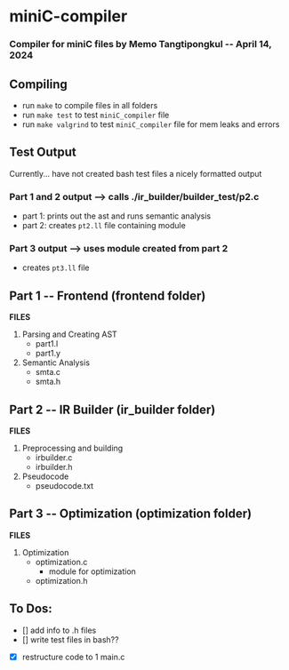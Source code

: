 # miniC-compiler
### Compiler for miniC files by Memo Tangtipongkul -- April 14, 2024

## Compiling
- run `make` to compile files in all folders
- run `make test` to test `miniC_compiler` file
- run `make valgrind` to test `miniC_compiler` file for mem leaks and errors

## Test Output
Currently... have not created bash test files a nicely formatted output
### Part 1 and 2 output --> calls ./ir_builder/builder_test/p2.c
- part 1: prints out the ast and runs semantic analysis
- part 2: creates `pt2.ll` file containing module
### Part 3 output --> uses module created from part 2
- creates `pt3.ll` file 

## Part 1 -- Frontend (frontend folder)

**FILES**
1. Parsing and Creating AST
   - part1.l
   - part1.y 
2. Semantic Analysis
   - smta.c
   - smta.h


## Part 2 -- IR Builder  (ir_builder folder)

**FILES**
1. Preprocessing and building
   - irbuilder.c
   - irbuilder.h
2. Pseudocode
   - pseudocode.txt

## Part 3 -- Optimization (optimization folder)

**FILES**
1. Optimization
   - optimization.c
      - module for optimization
   - optimization.h

## To Dos:
- [] add info to .h files
- [] write test files in bash??
- [x] restructure code to 1 main.c
